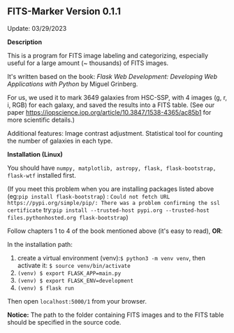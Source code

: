 FITS-Marker Version 0.1.1  
-----------
Update: 03/29/2023

**Description**

This is a program for FITS image labeling and categorizing, especially useful for a large amount (~ thousands) of FITS images.

It's written based on the book: *Flask Web Development: Developing Web Applications with Python* by Miguel Grinberg.

For us, we used it to mark 3649 galaxies from HSC-SSP, with 4 images (g, r, i, RGB) for each galaxy, and saved the results into a FITS table. (See our paper https://iopscience.iop.org/article/10.3847/1538-4365/ac85b1 for more scientific details.)

Additional features: Image contrast adjustment. Statistical tool for counting the number of galaxies in each type.

**Installation (Linux)**

You should have ```numpy, matplotlib, astropy, flask, flask-bootstrap, flask-wtf```  installed first.

(If you meet this problem when you are installing packages listed above (eg:`pip install flask-bootstrap`) :
`Could not fetch URL https://pypi.org/simple/pip/: There was a problem confirming the ssl certificate`
try:`pip install --trusted-host pypi.org --trusted-host files.pythonhosted.org flask-bootstrap`)

Follow chapters 1 to 4 of the book mentioned above (it's easy to read), **OR**:

In the installation path:
  1) create a virtual environment (venv):```$ python3 -m venv venv```, then activate it: ```$ source venv/bin/activate``` 
  2) ```(venv) $ export FLASK_APP=main.py```
  3) ```(venv) $ export FLASK_ENV=development```
  4) ```(venv) $ flask run```
  
Then open ```localhost:5000/1``` from your browser.

**Notice:** The path to the folder containing FITS images and to the FITS table should be specified in the source code. 

